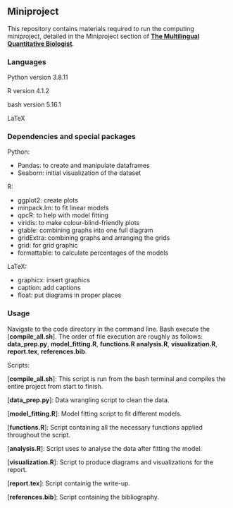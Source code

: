 ## **Miniproject**

This repository contains materials required to run the computing miniproject, detailed in the Miniproject section of [**The Multilingual Quantitative Biologist**](https://mhasoba.github.io/TheMulQuaBio/intro.html).


### **Languages**

Python version 3.8.11

R version 4.1.2

bash version 5.16.1

LaTeX

### **Dependencies and special packages** 

Python:
- Pandas: to create and manipulate dataframes
- Seaborn: initial visualization of the dataset

R:
- ggplot2: create plots
- minpack.lm: to fit linear models
- qpcR: to help with model fitting
- viridis: to make colour-blind-friendly plots
- gtable: combining graphs into one full diagram
- gridExtra: combining graphs and arranging the grids
- grid: for grid graphic
- formattable: to calculate percentages of the models


LaTeX:
- graphicx: insert graphics
- caption: add captions
- float: put diagrams in proper places

### **Usage**

Navigate to the code directory in the command line. Bash execute the [**compile_all.sh**]. The order of file execution are roughly as follows: **data_prep.py**, **model_fitting.R**, **functions.R** **analysis.R**, **visualization.R**, **report.tex**, **references.bib**. 

Scripts:

[**compile_all.sh**]: This script is run from the bash terminal and compiles the entire project from start to finish.

[**data_prep.py**]: Data wrangling script to clean the data.

[**model_fitting.R**]: Model fitting script to fit different models.

[**functions.R**]: Script containing all the necessary functions applied throughout the script.

[**analysis.R**]: Script uses to analyse the data after fitting the model.

[**visualization.R**]: Script to produce diagrams and visualizations for the report.

[**report.tex**]: Script containig the write-up.

[**references.bib**]: Script containing the bibliography.